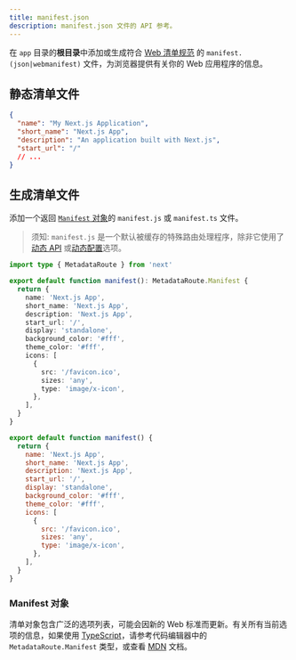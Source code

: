 ```yaml
---
title: manifest.json
description: manifest.json 文件的 API 参考。
---
```


在 `app` 目录的**根目录**中添加或生成符合 [Web 清单规范](https://developer.mozilla.org/docs/Web/Manifest) 的 `manifest.(json|webmanifest)` 文件，为浏览器提供有关你的 Web 应用程序的信息。

## 静态清单文件

```json
{
  "name": "My Next.js Application",
  "short_name": "Next.js App",
  "description": "An application built with Next.js",
  "start_url": "/"
  // ...
}
```

## 生成清单文件

添加一个返回 [`Manifest` 对象](#manifest-对象)的 `manifest.js` 或 `manifest.ts` 文件。

> 须知: `manifest.js` 是一个默认被缓存的特殊路由处理程序，除非它使用了[动态 API](/docs/nextjs-cn/app/deep-dive/caching#dynamic-apis) 或[动态配置](/docs/nextjs-cn/app/deep-dive/caching#segment-config-options)选项。

```ts switcher
import type { MetadataRoute } from 'next'

export default function manifest(): MetadataRoute.Manifest {
  return {
    name: 'Next.js App',
    short_name: 'Next.js App',
    description: 'Next.js App',
    start_url: '/',
    display: 'standalone',
    background_color: '#fff',
    theme_color: '#fff',
    icons: [
      {
        src: '/favicon.ico',
        sizes: 'any',
        type: 'image/x-icon',
      },
    ],
  }
}
```

```js switcher
export default function manifest() {
  return {
    name: 'Next.js App',
    short_name: 'Next.js App',
    description: 'Next.js App',
    start_url: '/',
    display: 'standalone',
    background_color: '#fff',
    theme_color: '#fff',
    icons: [
      {
        src: '/favicon.ico',
        sizes: 'any',
        type: 'image/x-icon',
      },
    ],
  }
}
```

### Manifest 对象

清单对象包含广泛的选项列表，可能会因新的 Web 标准而更新。有关所有当前选项的信息，如果使用 [TypeScript](/docs/nextjs-cn/nextjs-cn/app/api-reference/config/typescript#ide-plugin)，请参考代码编辑器中的 `MetadataRoute.Manifest` 类型，或查看 [MDN](https://developer.mozilla.org/docs/Web/Manifest) 文档。
